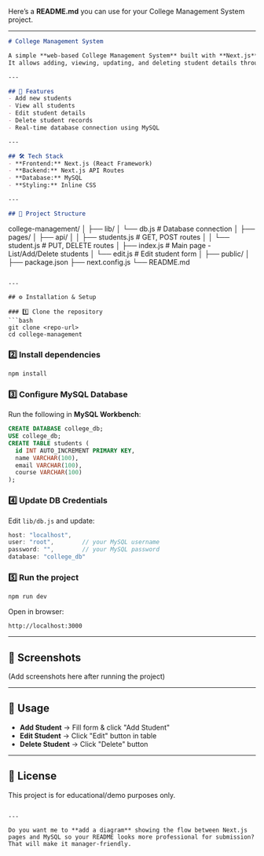 Here’s a **README.md** you can use for your College Management System project.

---

```markdown
# College Management System

A simple **web-based College Management System** built with **Next.js** and **MySQL** to manage student records.  
It allows adding, viewing, updating, and deleting student details through a clean and easy-to-use interface.

---

## 📌 Features
- Add new students
- View all students
- Edit student details
- Delete student records
- Real-time database connection using MySQL

---

## 🛠 Tech Stack
- **Frontend:** Next.js (React Framework)
- **Backend:** Next.js API Routes
- **Database:** MySQL
- **Styling:** Inline CSS

---

## 📂 Project Structure
```

college-management/
│
├── lib/
│   └── db.js              # Database connection
│
├── pages/
│   ├── api/
│   │   ├── students.js    # GET, POST routes
│   │   └── student.js     # PUT, DELETE routes
│   ├── index.js           # Main page - List/Add/Delete students
│   └── edit.js            # Edit student form
│
├── public/
│
├── package.json
├── next.config.js
└── README.md

````

---

## ⚙️ Installation & Setup

### 1️⃣ Clone the repository
```bash
git clone <repo-url>
cd college-management
````

### 2️⃣ Install dependencies

```bash
npm install
```

### 3️⃣ Configure MySQL Database

Run the following in **MySQL Workbench**:

```sql
CREATE DATABASE college_db;
USE college_db;
CREATE TABLE students (
  id INT AUTO_INCREMENT PRIMARY KEY,
  name VARCHAR(100),
  email VARCHAR(100),
  course VARCHAR(100)
);
```

### 4️⃣ Update DB Credentials

Edit `lib/db.js` and update:

```javascript
host: "localhost",
user: "root",        // your MySQL username
password: "",        // your MySQL password
database: "college_db"
```

### 5️⃣ Run the project

```bash
npm run dev
```

Open in browser:

```
http://localhost:3000
```

---

## 📸 Screenshots

(Add screenshots here after running the project)

---

## 📌 Usage

* **Add Student** → Fill form & click "Add Student"
* **Edit Student** → Click "Edit" button in table
* **Delete Student** → Click "Delete" button

---

## 📄 License

This project is for educational/demo purposes only.

```

---

Do you want me to **add a diagram** showing the flow between Next.js pages and MySQL so your README looks more professional for submission? That will make it manager-friendly.
```

 
